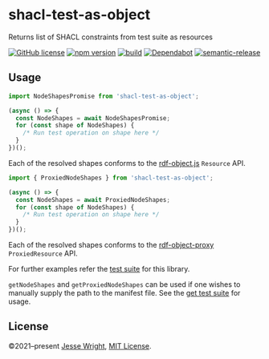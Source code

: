 # shacl-test-as-object
Returns list of SHACL constraints from test suite as resources

[![GitHub license](https://img.shields.io/github/license/jeswr/shacl-test-as-object.svg)](https://github.com/jeswr/shacl-test-as-object/blob/master/LICENSE)
[![npm version](https://img.shields.io/npm/v/shacl-test-as-object.svg)](https://www.npmjs.com/package/shacl-test-as-object)
[![build](https://img.shields.io/github/workflow/status/jeswr/shacl-test-as-object/Node.js%20CI)](https://github.com/jeswr/shacl-test-as-object/tree/main/)
[![Dependabot](https://badgen.net/badge/Dependabot/enabled/green?icon=dependabot)](https://dependabot.com/)
[![semantic-release](https://img.shields.io/badge/%20%20%F0%9F%93%A6%F0%9F%9A%80-semantic--release-e10079.svg)](https://github.com/semantic-release/semantic-release)

## Usage

```ts
import NodeShapesPromise from 'shacl-test-as-object';

(async () => {
  const NodeShapes = await NodeShapesPromise;
  for (const shape of NodeShapes) {
    /* Run test operation on shape here */
  }
})();

```

Each of the resolved shapes conforms to the [rdf-object.js](https://github.com/rubensworks/rdf-object.js) `Resource` API.

```ts
import { ProxiedNodeShapes } from 'shacl-test-as-object';

(async () => {
  const NodeShapes = await ProxiedNodeShapes;
  for (const shape of NodeShapes) {
    /* Run test operation on shape here */
  }
})();

```

Each of the resolved shapes conforms to the [rdf-object-proxy](https://github.com/jeswr/rdf-object-proxy) `ProxiedResource` API.

For further examples refer the [test suite](https://github.com/jeswr/shacl-test-as-object/blob/main/__tests__/main-tests.ts) for this library.

`getNodeShapes` and `getProxiedNodeShapes` can be used if one wishes to manually supply the path to the manifest file. See the [get test suite](https://github.com/jeswr/shacl-test-as-object/blob/main/__tests__/get-tests.ts) for usage.

## License
©2021–present
[Jesse Wright](https://github.com/jeswr),
[MIT License](https://github.com/jeswr/shacl-test-as-object/blob/master/LICENSE).

